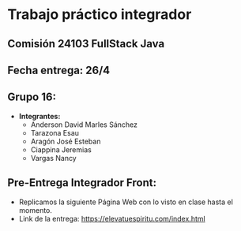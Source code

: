 # Trabajo práctico integrador
## Comisión 24103 FullStack Java
## Fecha entrega: 26/4
## Grupo 16:
* **Integrantes:**
  - Anderson David Marles Sánchez
  - Tarazona Esau
  - Aragón José Esteban
  - Ciappina Jeremias
  - Vargas Nancy
  
## Pre-Entrega Integrador Front:
* Replicamos la siguiente Página Web con lo visto en clase hasta el momento.
* Link de la entrega: https://elevatuespiritu.com/index.html  


